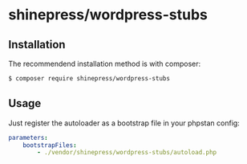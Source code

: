 # shinepress/wordpress-stubs

## Installation

The recommendend installation method is with composer:
```sh
$ composer require shinepress/wordpress-stubs
```

## Usage

Just register the autoloader as a bootstrap file in your phpstan config:
```yaml
parameters:
    bootstrapFiles:
	    - ./vendor/shinepress/wordpress-stubs/autoload.php
```
